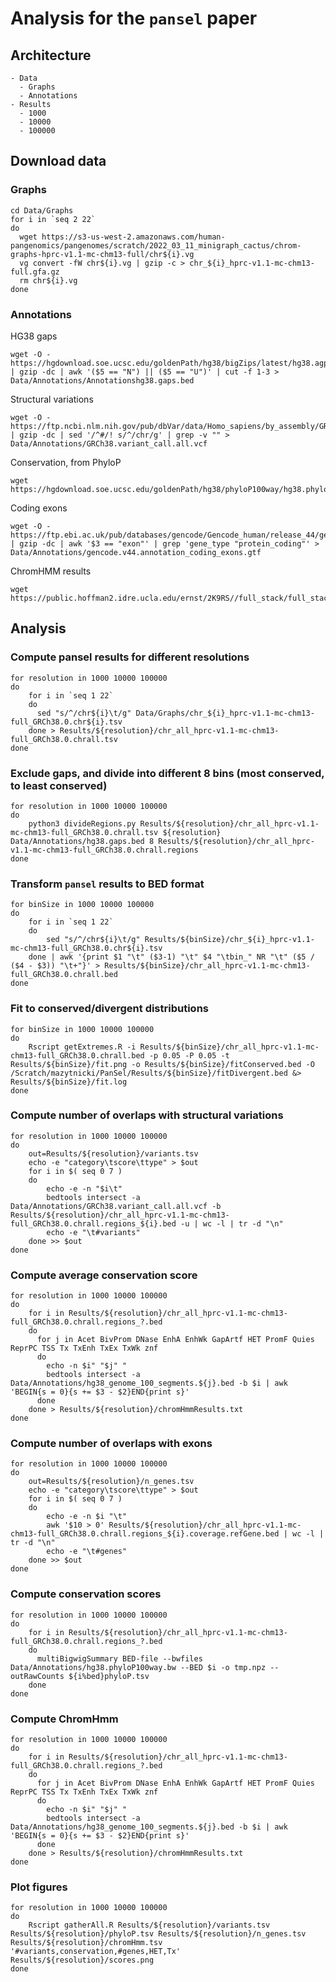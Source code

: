 # Analysis for the `pansel` paper

## Architecture

    - Data
      - Graphs
      - Annotations
    - Results
      - 1000
      - 10000
      - 100000

## Download data

### Graphs

    cd Data/Graphs
    for i in `seq 2 22`
    do
      wget https://s3-us-west-2.amazonaws.com/human-pangenomics/pangenomes/scratch/2022_03_11_minigraph_cactus/chrom-graphs-hprc-v1.1-mc-chm13-full/chr${i}.vg
      vg convert -fW chr${i}.vg | gzip -c > chr_${i}_hprc-v1.1-mc-chm13-full.gfa.gz
      rm chr${i}.vg
    done

### Annotations

HG38 gaps

    wget -O - https://hgdownload.soe.ucsc.edu/goldenPath/hg38/bigZips/latest/hg38.agp.gz | gzip -dc | awk '($5 == "N") || ($5 == "U")' | cut -f 1-3 > Data/Annotations/Annotationshg38.gaps.bed

Structural variations

    wget -O - https://ftp.ncbi.nlm.nih.gov/pub/dbVar/data/Homo_sapiens/by_assembly/GRCh38/vcf/GRCh38.variant_call.all.vcf.gz | gzip -dc | sed '/^#/! s/^/chr/g' | grep -v "" > Data/Annotations/GRCh38.variant_call.all.vcf

Conservation, from PhyloP

    wget https://hgdownload.soe.ucsc.edu/goldenPath/hg38/phyloP100way/hg38.phyloP100way.bw

Coding exons

    wget -O - https://ftp.ebi.ac.uk/pub/databases/gencode/Gencode_human/release_44/gencode.v44.annotation.gtf.gz | gzip -dc | awk '$3 == "exon"' | grep 'gene_type "protein_coding"' > Data/Annotations/gencode.v44.annotation_coding_exons.gtf

ChromHMM results

    wget https://public.hoffman2.idre.ucla.edu/ernst/2K9RS//full_stack/full_stack_annotation_public_release/hg38/hg38_genome_100_segments.bed.gz

## Analysis

### Compute pansel results for different resolutions

    for resolution in 1000 10000 100000
    do
        for i in `seq 1 22`
        do
          sed "s/^/chr${i}\t/g" Data/Graphs/chr_${i}_hprc-v1.1-mc-chm13-full_GRCh38.0.chr${i}.tsv
        done > Results/${resolution}/chr_all_hprc-v1.1-mc-chm13-full_GRCh38.0.chrall.tsv
    done

### Exclude gaps, and divide into different 8 bins (most conserved, to least conserved)

    for resolution in 1000 10000 100000
    do
        python3 divideRegions.py Results/${resolution}/chr_all_hprc-v1.1-mc-chm13-full_GRCh38.0.chrall.tsv ${resolution} Data/Annotations/hg38.gaps.bed 8 Results/${resolution}/chr_all_hprc-v1.1-mc-chm13-full_GRCh38.0.chrall.regions
    done

### Transform `pansel` results to BED format

    for binSize in 1000 10000 100000
    do
        for i in `seq 1 22`
        do
            sed "s/^/chr${i}\t/g" Results/${binSize}/chr_${i}_hprc-v1.1-mc-chm13-full_GRCh38.0.chr${i}.tsv
        done | awk '{print $1 "\t" ($3-1) "\t" $4 "\tbin_" NR "\t" ($5 / ($4 - $3)) "\t+"}' > Results/${binSize}/chr_all_hprc-v1.1-mc-chm13-full_GRCh38.0.chrall.bed
    done

### Fit to conserved/divergent distributions

    for binSize in 1000 10000 100000
    do
        Rscript getExtremes.R -i Results/${binSize}/chr_all_hprc-v1.1-mc-chm13-full_GRCh38.0.chrall.bed -p 0.05 -P 0.05 -t Results/${binSize}/fit.png -o Results/${binSize}/fitConserved.bed -O /Scratch/mazytnicki/PanSel/Results/${binSize}/fitDivergent.bed &> Results/${binSize}/fit.log
    done

### Compute number of overlaps with structural variations

    for resolution in 1000 10000 100000
    do
        out=Results/${resolution}/variants.tsv
        echo -e "category\tscore\ttype" > $out
        for i in $( seq 0 7 )
        do 
            echo -e -n "$i\t"
            bedtools intersect -a Data/Annotations/GRCh38.variant_call.all.vcf -b Results/${resolution}/chr_all_hprc-v1.1-mc-chm13-full_GRCh38.0.chrall.regions_${i}.bed -u | wc -l | tr -d "\n"
            echo -e "\t#variants"
        done >> $out
    done

### Compute average conservation score

    for resolution in 1000 10000 100000
    do
        for i in Results/${resolution}/chr_all_hprc-v1.1-mc-chm13-full_GRCh38.0.chrall.regions_?.bed
        do
          for j in Acet BivProm DNase EnhA EnhWk GapArtf HET PromF Quies ReprPC TSS Tx TxEnh TxEx TxWk znf
          do
            echo -n $i" "$j" "
            bedtools intersect -a Data/Annotations/hg38_genome_100_segments.${j}.bed -b $i | awk 'BEGIN{s = 0}{s += $3 - $2}END{print s}'
          done
        done > Results/${resolution}/chromHmmResults.txt
    done

### Compute number of overlaps with exons

    for resolution in 1000 10000 100000
    do
        out=Results/${resolution}/n_genes.tsv
        echo -e "category\tscore\ttype" > $out
        for i in $( seq 0 7 )
        do
            echo -e -n $i "\t"
            awk '$10 > 0' Results/${resolution}/chr_all_hprc-v1.1-mc-chm13-full_GRCh38.0.chrall.regions_${i}.coverage.refGene.bed | wc -l | tr -d "\n"
            echo -e "\t#genes"
        done >> $out
    done

### Compute conservation scores

    for resolution in 1000 10000 100000
    do
        for i in Results/${resolution}/chr_all_hprc-v1.1-mc-chm13-full_GRCh38.0.chrall.regions_?.bed
        do
          multiBigwigSummary BED-file --bwfiles Data/Annotations/hg38.phyloP100way.bw --BED $i -o tmp.npz --outRawCounts ${i%bed}phyloP.tsv
        done
    done

### Compute ChromHmm

    for resolution in 1000 10000 100000
    do
        for i in Results/${resolution}/chr_all_hprc-v1.1-mc-chm13-full_GRCh38.0.chrall.regions_?.bed
        do
          for j in Acet BivProm DNase EnhA EnhWk GapArtf HET PromF Quies ReprPC TSS Tx TxEnh TxEx TxWk znf
          do
            echo -n $i" "$j" "
            bedtools intersect -a Data/Annotations/hg38_genome_100_segments.${j}.bed -b $i | awk 'BEGIN{s = 0}{s += $3 - $2}END{print s}'
          done
        done > Results/${resolution}/chromHmmResults.txt
    done

### Plot figures

    for resolution in 1000 10000 100000
    do
        Rscript gatherAll.R Results/${resolution}/variants.tsv Results/${resolution}/phyloP.tsv Results/${resolution}/n_genes.tsv Results/${resolution}/chromHmm.tsv '#variants,conservation,#genes,HET,Tx' Results/${resolution}/scores.png
    done
